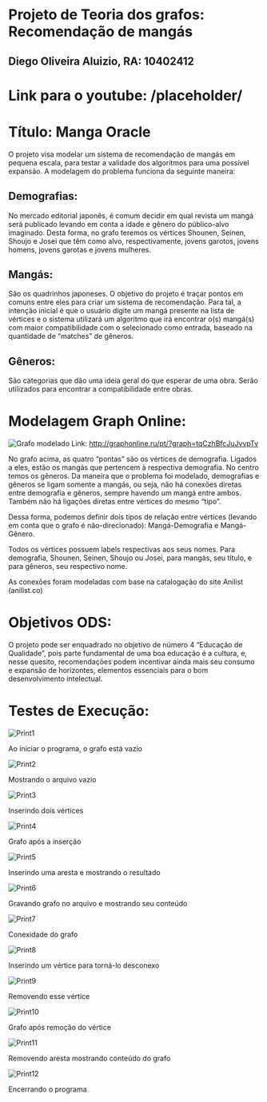 # Projeto de Teoria dos grafos: Recomendação de mangás
## Diego Oliveira Aluizio, RA: 10402412
# Link para o youtube: /placeholder/
# Título: Manga Oracle

O projeto visa modelar um sistema de recomendação de mangás em pequena escala, para testar a validade dos algoritmos para uma possível expansão. A modelagem do problema funciona da seguinte maneira:

## Demografias:
No mercado editorial japonês, é comum decidir em qual revista um mangá será publicado levando em conta a idade e gênero do público-alvo imaginado. Desta forma, no grafo teremos os vértices Shounen, Seinen, Shoujo e Josei que têm como alvo, respectivamente, jovens garotos, jovens homens, jovens garotas e jovens mulheres.

## Mangás:
São os quadrinhos japoneses. O objetivo do projeto é traçar pontos em comuns entre eles para criar um sistema de recomendação. Para tal, a intenção inicial é que o usuário digite um mangá presente na lista de vértices e o sistema utilizará um algoritmo que irá encontrar o(s) mangá(s) com maior compatibilidade com o selecionado como entrada, baseado na quantidade de “matches” de gêneros.

## Gêneros:
São categorias que dão uma ideia geral do que esperar de uma obra. Serão utilizados para encontrar a compatibilidade entre obras.

# Modelagem Graph Online:
![Grafo modelado](https://github.com/DiegoAluizio/Projeto-Grafos-Manga/blob/main/Imagens/ImagemGrafoProjeto.png)
Link: http://graphonline.ru/pt/?graph=tqCzhBfcJuJvvpTv

No grafo acima, as quatro “pontas” são os vértices de demografia. Ligados a eles, estão os mangás que pertencem à respectiva demografia. No centro temos os gêneros. Da maneira que o problema foi modelado, demografias e gêneros se ligam somente a mangás, ou seja, não há conexões diretas entre demografia e gêneros, sempre havendo um mangá entre ambos. Também não há ligações diretas entre vértices do mesmo “tipo”.

Dessa forma, podemos definir dois tipos de relação entre vértices (levando em conta que o grafo é não-direcionado): Mangá-Demografia e Mangá-Gênero.

Todos os vértices possuem labels respectivas aos seus nomes. Para demografia, Shounen, Seinen, Shoujo ou Josei, para mangás, seu título, e para gêneros, seu respectivo nome.

As conexões foram modeladas com base na catalogação do site Anilist (anilist.co)

# Objetivos ODS:

O projeto pode ser enquadrado no objetivo de número 4 “Educação de Qualidade”, pois parte fundamental de uma boa educação é a cultura, e, nesse quesito, recomendações podem incentivar ainda mais seu consumo e expansão de horizontes, elementos essenciais para o bom desenvolvimento intelectual.


# Testes de Execução:
![Print1](https://github.com/DiegoAluizio/Projeto-Grafos-Manga/blob/main/Imagens/print1.png)

Ao iniciar o programa, o grafo está vazio


![Print2](https://github.com/DiegoAluizio/Projeto-Grafos-Manga/blob/main/Imagens/print2.png)

Mostrando o arquivo vazio


![Print3](https://github.com/DiegoAluizio/Projeto-Grafos-Manga/blob/main/Imagens/print3.png)

Inserindo dois vértices


![Print4](https://github.com/DiegoAluizio/Projeto-Grafos-Manga/blob/main/Imagens/print4.png)

Grafo após a inserção


![Print5](https://github.com/DiegoAluizio/Projeto-Grafos-Manga/blob/main/Imagens/print5.png)

Inserindo uma aresta e mostrando o resultado


![Print6](https://github.com/DiegoAluizio/Projeto-Grafos-Manga/blob/main/Imagens/print6.png)

Gravando grafo no arquivo e mostrando seu conteúdo


![Print7](https://github.com/DiegoAluizio/Projeto-Grafos-Manga/blob/main/Imagens/print7.png)

Conexidade do grafo


![Print8](https://github.com/DiegoAluizio/Projeto-Grafos-Manga/blob/main/Imagens/print8.png)

Inserindo um vértice para torná-lo desconexo


![Print9](https://github.com/DiegoAluizio/Projeto-Grafos-Manga/blob/main/Imagens/print9.png)

Removendo esse vértice


![Print10](https://github.com/DiegoAluizio/Projeto-Grafos-Manga/blob/main/Imagens/print10.png)

Grafo após remoção do vértice

![Print11](https://github.com/DiegoAluizio/Projeto-Grafos-Manga/blob/main/Imagens/print11.png)

Removendo aresta mostrando conteúdo do grafo


![Print12](https://github.com/DiegoAluizio/Projeto-Grafos-Manga/blob/main/Imagens/print12.png)

Encerrando o programa
